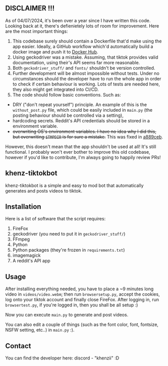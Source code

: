 ## DISCLAIMER !!!

As of 04/07/2024, it's been over a year since I have written this code. Looking back at it, there's defienietely lots of room for improvement. Here are the most important things:

1. This codebase surely should contain a Dockerfile that'd make using the app easier. Ideally, a GitHub workflow which'd automatically build a docker image and push it to [Docker Hub](https://hub.docker.com/).
2. Using geckodriver was a mistake. Assuming, that tiktok provides valid documentation, using their's API seems far more reasonable.
3. Both `geckodriver_stuff/` and `fonts/` shouldn't be version controlled.
4. Further development will be almost impossible without tests. Under no circumstances should the developer have to run the whole app in order to check if certain behaviour is working. Lots of tests are needed here, they also might get integrated into CI/CD. 
5. The code should follow basic conventions. Such as:
- DRY ("don't repeat yourself") principle. An example of this is the `without_post.py` file, which could be easily included in `main.py` (the posting behaviour should be controlled via a setting),
- hardcoding secrets. Reddit's API credentials should be stored in a environment variable.
- ~~overwriting OS's environment variables. I have no idea why I did this, but overwriting `$TMPDIR` is for sure a mistake.~~ This was fixed in [a889ceb](https://github.com/Khenziii/khenz-tiktokbot/commit/a889ceb69d4af9f249b36d4aadae6e8c494f2dd5).

However, this doesn't mean that the app shouldn't be used at all! It's still functional. I probably won't ever bother to improve this old codebase, however if you'd like to contribute, I'm always going to happily review PRs!

## khenz-tiktokbot

khenz-tiktokbot is a simple and easy to mod bot that automatically generates and posts videos to tiktok.

## Installation

Here is a list of software that the script requires:

1. FireFox
2. geckodriver (you need to put it in `geckodriver_stuff/`)
3. FFmpeg
4. Python
5. Python packages (they're frozen in `requirements.txt`)
6. imagemagick
7. A reddit's API app

## Usage

After installing everything needed, you have to place a ~9 minutes long video in `videos/video.webm`; then run `browsersetup.py`, accept the cookies, log onto your tiktok account and finally close FireFox. After logging in, run `browsertest.py`, if you're logged in, then you shall be all setup :)

Now you can execute `main.py` to generate and post videos.

You can also edit a couple of things (such as the font color, font, fontsize, NSFW setting, etc..) in `main.py` :).

## Contact

You can find the developer here: discord - "khenzii" :D

